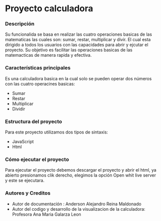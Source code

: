 # Proyecto calculadora 


### Descripción



Su funcionalida se basa en realizar las cuatro operaciones basicas de las matematicas las cuales son: sumar, restar, multiplicar y divir. El cual esta dirigido a todos los usuarios con las capacidades para abrir y ejcutar el proyecto. Su objetivo es facilitar las operaciones basicas de las matemacticas de manera rapida y efectiva.


### Características principales


Es una calculadora basica en la cual solo se pueden operar dos números con las cuatro operacines basicas:

* Sumar 
* Restar 
* Multiplicar
* Dividir


### Estructura del proyecto

Para este proyecto utilizamos dos tipos de sintaxis:

* JavaScript
* Html

### Cómo ejecutar el proyecto

Para ejecutar el proyecto debemos descargar el proyecto y abrir el html, ya abierto presionamos clik derecho, elegimos la opción Open whit live server y este se ejecutara.


### Autores y Creditos 


 * Autor de documentación : Anderson Alejandro Reina Maldonado
 * Autor del codigo y desarrollo de la visualizacion de la calculadora: Profesora Ana Maria Galarza Leon 
